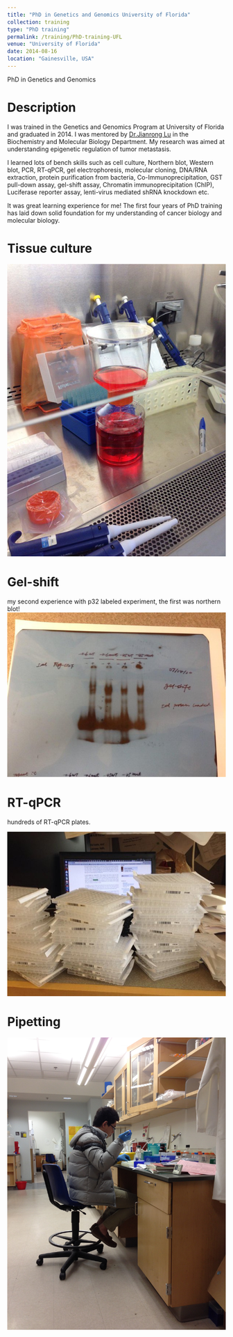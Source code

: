 ```yaml
---
title: "PhD in Genetics and Genomics University of Florida"
collection: training
type: "PhD training"
permalink: /training/PhD-training-UFL
venue: "University of Florida"
date: 2014-08-16
location: "Gainesville, USA"
---
```


PhD in Genetics and Genomics

Description
======
I was trained in the Genetics and Genomics Program at University of Florida and graduated in 2014. I was mentored 
by [Dr.Jianrong Lu](http://biochem.med.ufl.edu/research/primary-faculty/jianrong-lu/) in the Biochemistry and Molecular Biology Department. My research was aimed at understanding epigenetic regulation of tumor metastasis.

I learned lots of bench skills such as cell culture, Northern blot, Western blot, PCR, RT-qPCR, gel electrophoresis, molecular cloning, DNA/RNA extraction, protein purification from bacteria, Co-Immunoprecipitation, GST pull-down assay, gel-shift assay, Chromatin immunoprecipitation (ChIP), Luciferase reporter assay, lenti-virus mediated shRNA knockdown etc.

It was great learning experience for me! The first four years of PhD training has laid down solid foundation for my understanding of cancer biology and molecular biology.


Tissue culture
=====
![](../images/lab1.jpg)

Gel-shift
=====
my second experience with p32 labeled experiment, the first was northern blot!  
![](../images/gel-shift.jpg)

RT-qPCR 
====
hundreds of RT-qPCR plates.  

![](../images/RT-qPCR.jpg)

Pipetting
====
![](../images/pipetting.jpg)

